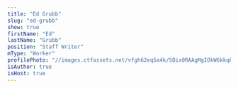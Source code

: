 ```yaml
---
title: "Ed Grubb"
slug: "ed-grubb"
show: true
firstName: "Ed"
lastName: "Grubb"
position: "Staff Writer"
mType: "Worker"
profilePhoto: "//images.ctfassets.net/vfgh62eq5a4k/5Dix0RAAgMgIOkW6kkqkoe/29eb4efc6e815ef1ef22f238f845e7e4/DSC_0829_green__1_.jpg"
isAuthor: true
isHost: true
---
```

